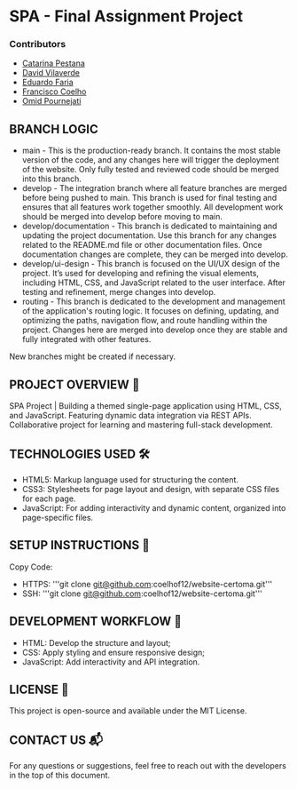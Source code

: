 # SPA - Final Assignment Project

### Contributors

- [Catarina Pestana](https://github.com/catp98)
- [David Vilaverde](https://github.com/dtrv95)
- [Eduardo Faria](https://github.com/DaDim93)
- [Francisco Coelho](https://github.com/coelhof12)
- [Omid Pournejati](https://github.com/theomidious)

## BRANCH LOGIC

- main - This is the production-ready branch. It contains the most stable version of the code, and any changes here will trigger the deployment of the website. Only fully tested and reviewed code should be merged into this branch.
- develop - The integration branch where all feature branches are merged before being pushed to main. This branch is used for final testing and ensures that all features work together smoothly. All development work should be merged into develop before moving to main.
- develop/documentation - This branch is dedicated to maintaining and updating the project documentation. Use this branch for any changes related to the README.md file or other documentation files. Once documentation changes are complete, they can be merged into develop.
- develop/ui-design - This branch is focused on the UI/UX design of the project. It’s used for developing and refining the visual elements, including HTML, CSS, and JavaScript related to the user interface. After testing and refinement, merge changes into develop.
- routing - This branch is dedicated to the development and management of the application's routing logic. It focuses on defining, updating, and optimizing the paths, navigation flow, and route handling within the project. Changes here are merged into develop once they are stable and fully integrated with other features.

New branches might be created if necessary.

## PROJECT OVERVIEW 🚀

SPA Project | Building a themed single-page application using HTML, CSS, and JavaScript. Featuring dynamic data integration via REST APIs. Collaborative project for learning and mastering full-stack development.

## TECHNOLOGIES USED 🛠️

- HTML5: Markup language used for structuring the content.
- CSS3: Stylesheets for page layout and design, with separate CSS files for each page.
- JavaScript: For adding interactivity and dynamic content, organized into page-specific files.

## SETUP INSTRUCTIONS 📝

Copy Code:

- HTTPS: '''git clone git@github.com:coelhof12/website-certoma.git'''
- SSH: '''git clone git@github.com:coelhof12/website-certoma.git'''

## DEVELOPMENT WORKFLOW 🔄

- HTML: Develop the structure and layout;
- CSS: Apply styling and ensure responsive design;
- JavaScript: Add interactivity and API integration.

## LICENSE 📜

This project is open-source and available under the MIT License.

## CONTACT US 📬

For any questions or suggestions, feel free to reach out with the developers in the top of this document.
